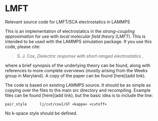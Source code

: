 # LMFT
Relevant source code for LMFT/SCA electrostatics in LAMMPS

This is an implementation of electrostatics in the *strong-coupling approximation* for use with *local molecular field theory* (LMFT). This is intended to be used with the LAMMPS simulation package. If you use this code, please cite:

> S. J. Cox, <i> Dielectric response with short-ranged electrostatics </i>,

where a brief synopsis of the underlying theory can be found, along with references to more complete overviews (mostly arising from the Weeks group in Maryland). A copy of the paper can be found [here](add link).

The code is based on existing LAMMPS source. It should be as simple as copying over the files to the main src directory and recompiling. Example files can be found [here](add link), but the basic idea is to include the line:

``` 
pair_style      lj/cut/coul/GT <kappa> <cutoff>
```

No k-space style should be defined.
